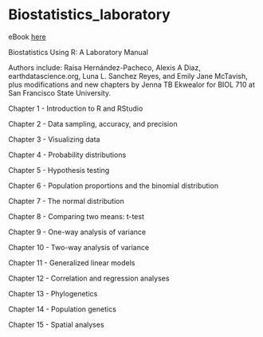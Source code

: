 # Biostatistics_laboratory

eBook [here](https://jenna-tb-ekwealor.github.io/Biostatistics_laboratory/index.html )

Biostatistics Using R: A Laboratory Manual

Authors include: Raisa Hernández-Pacheco, Alexis A Diaz, earthdatascience.org, Luna L. Sanchez Reyes, and Emily Jane McTavish, plus modifications and new chapters by Jenna TB Ekwealor for BIOL 710 at San Francisco State University.


Chapter 1 - Introduction to R and RStudio

Chapter 2 - Data sampling, accuracy, and precision

Chapter 3 - Visualizing data

Chapter 4 - Probability distributions

Chapter 5 - Hypothesis testing

Chapter 6 - Population proportions and the binomial distribution

Chapter 7 - The normal distribution

Chapter 8 - Comparing two means: t-test

Chapter 9 - One-way analysis of variance

Chapter 10 - Two-way analysis of variance

Chapter 11 - Generalized linear models

Chapter 12 - Correlation and regression analyses

Chapter 13 - Phylogenetics

Chapter 14 - Population genetics

Chapter 15 - Spatial analyses



